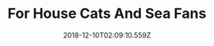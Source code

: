 ---
title: For House Cats And Sea Fans
artist: Elysian Fields
date: 2018-12-10T02:09:10.559Z
cover: tumblr_ojdjzqyaxo1vfaqyoo1_1280.jpg
styles:
  - Indie
  - Chillout
links:
  spotify: https://play.spotify.com/album/3fn89P5TQ31Mp0yayUWuvT
  youtube: https://music.youtube.com/watch?v=Irk0BbcS_0k
  applemusic: https://itunes.apple.com/us/album/for-house-cats-and-sea-fans/838308016?uo=4
  soundcloud: ""
  bandcamp: https://elysianfields.bandcamp.com/album/for-house-cats-and-sea-fans
  googleplay: https://play.google.com/music/m/B6jdg7jzthgc2udh7dac6zfq2m4?signup_if_needed=1
  deezer: https://www.deezer.com/album/15509952
---